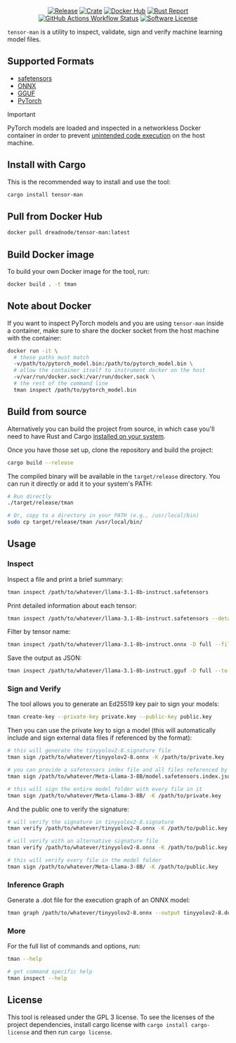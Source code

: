 
<p align="center">
  <a href="https://github.com/dreadnode/tensor-man/releases/latest"><img alt="Release" src="https://img.shields.io/github/release/dreadnode/tensor-man.svg?style=fl_pathat-square"></a>
  <a href="https://crates.io/crates/tensor-man"><img alt="Crate" src="https://img.shields.io/crates/v/tensor-man.svg"></a>
  <a href="https://hub.docker.com/r/dreadnode/tensor-man"><img alt="Docker Hub" src="https://img.shields.io/docker/v/dreadnode/tensor-man?logo=docker"></a>
  <a href="https://rust-reportcard.xuri.me/report/github.com/dreadnode/tensor-man"><img alt="Rust Report" src="https://rust-reportcard.xuri.me/badge/github.com/dreadnode/tensor-man"></a>
  <a href="#"><img alt="GitHub Actions Workflow Status" src="https://img.shields.io/github/actions/workflow/status/dreadnode/tensor-man/test.yml"></a>
  <a href="https://github.com/dreadnode/tensor-man/blob/master/LICENSE.md"><img alt="Software License" src="https://img.shields.io/badge/license-GPL3-brightgreen.svg?style=flat-square"></a>
</p>

`tensor-man` is a utility to inspect, validate, sign and verify machine learning model files.

## Supported Formats

* [safetensors](https://github.com/huggingface/safetensors)
* [ONNX](https://onnx.ai/)
* [GGUF](https://huggingface.co/docs/hub/gguf)
* [PyTorch](https://pytorch.org/)

> [!IMPORTANT]
> PyTorch models are loaded and inspected in a networkless Docker container in order to prevent [unintended code execution](https://github.com/pytorch/pytorch/blob/main/SECURITY.md#untrusted-models) on the host machine.

## Install with Cargo

This is the recommended way to install and use the tool:

```bash
cargo install tensor-man
```

## Pull from Docker Hub

```bash
docker pull dreadnode/tensor-man:latest
```

## Build Docker image

To build your own Docker image for the tool, run:

```bash
docker build . -t tman  
```

## Note about Docker

If you want to inspect PyTorch models and you are using `tensor-man` inside a container, make sure to share the docker socket from the host machine with the container:

```bash
docker run -it \
  # these paths must match
  -v/path/to/pytorch_model.bin:/path/to/pytorch_model.bin \
  # allow the container itself to instrument docker on the host
  -v/var/run/docker.sock:/var/run/docker.sock \
  # the rest of the command line
  tman inspect /path/to/pytorch_model.bin
```

## Build from source

Alternatively you can build the project from source, in which case you'll need to have Rust and Cargo [installed on your system](https://rustup.rs/).

Once you have those set up, clone the repository and build the project:

```bash
cargo build --release
```

The compiled binary will be available in the `target/release` directory. You can run it directly or add it to your system's PATH:

```bash
# Run directly
./target/release/tman

# Or, copy to a directory in your PATH (e.g., /usr/local/bin)
sudo cp target/release/tman /usr/local/bin/
```

## Usage

### Inspect

Inspect a file and print a brief summary:

```bash
tman inspect /path/to/whatever/llama-3.1-8b-instruct.safetensors
```

Print detailed information about each tensor:

```bash
tman inspect /path/to/whatever/llama-3.1-8b-instruct.safetensors --detail full
```

Filter by tensor name:

```bash
tman inspect /path/to/whatever/llama-3.1-8b-instruct.onnx -D full --filter "q_proj"
```

Save the output as JSON:

```bash
tman inspect /path/to/whatever/llama-3.1-8b-instruct.gguf -D full --to-json output.json
```

### Sign and Verify

The tool allows you to generate an Ed25519 key pair to sign your models:

```bash
tman create-key --private-key private.key --public-key public.key
```

Then you can use the private key to sign a model (this will automatically include and sign external data files if referenced by the format):

```bash
# this will generate the tinyyolov2-8.signature file
tman sign /path/to/whatever/tinyyolov2-8.onnx -K /path/to/private.key

# you can provide a safetensors index file and all files referenced by it will be signed as well
tman sign /path/to/whatever/Meta-Llama-3-8B/model.safetensors.index.json -K /path/to/private.key

# this will sign the entire model folder with every file in it
tman sign /path/to/whatever/Meta-Llama-3-8B/ -K /path/to/private.key
```
And the public one to verify the signature:

```bash
# will verify the signature in tinyyolov2-8.signature
tman verify /path/to/whatever/tinyyolov2-8.onnx -K /path/to/public.key

# will verify with an alternative signature file 
tman verify /path/to/whatever/tinyyolov2-8.onnx -K /path/to/public.key --signature /path/to/your.signature

# this will verify every file in the model folder
tman sign /path/to/whatever/Meta-Llama-3-8B/ -K /path/to/public.key
```

### Inference Graph

Generate a .dot file for the execution graph of an ONNX model:

```bash
tman graph /path/to/whatever/tinyyolov2-8.onnx --output tinyyolov2-8.dot
```

### More

For the full list of commands and options, run:

```bash
tman --help

# get command specific help
tman inspect --help
```

## License

This tool is released under the GPL 3 license. To see the licenses of the project dependencies, install cargo license with `cargo install cargo-license` and then run `cargo license`.
